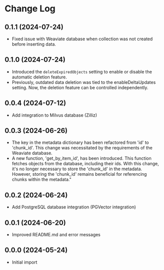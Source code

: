 # Change Log

## 0.1.1 (2024-07-24)

- Fixed issue with Weaviate database when collection was not created before inserting data.

## 0.1.0 (2024-07-24)

- Introduced the `deleteExpiredObjects` setting to enable or disable the automatic deletion feature.
- Previously, outdated data deletion was tied to the enableDeltaUpdates setting. Now, the deletion feature can be controlled independently.

## 0.0.4 (2024-07-12)

- Add integration to Milvus database (Zilliz)

## 0.0.3 (2024-06-26)

- The key in the metadata dictionary has been refactored from 'id' to 'chunk_id'. This change was necessitated by the requirements of the Weaviate database.
- A new function, 'get_by_item_id', has been introduced. This function fetches objects from the database, including their ids. With this change, it's no longer necessary to store the 'chunk_id' in the metadata. However, storing the 'chunk_id' remains beneficial for referencing chunks within the metadata."

## 0.0.2 (2024-06-24)
- Add PostgreSQL database integration (PGVector integration)

## 0.0.1 (2024-06-20)
- Improved README.md and error messages
 
## 0.0.0 (2024-05-24)
- Initial import
